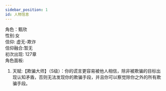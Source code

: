 ```yaml
---
sidebar_position: 1
id: 人物信息
---
```

角色：甄欣  
性别:女  
信仰: 虚无-欺诈  
信仰融合:暂无  
初次出现: 127章   
角色面板:
  1. 天赋:【欺骗大师】（S级）：你的谎言更容易被他人相信，除非被欺骗的目标出现认知矛盾，否则无法发现你的欺骗手段，并且你可以察觉除你之外的所有欺骗手段。
